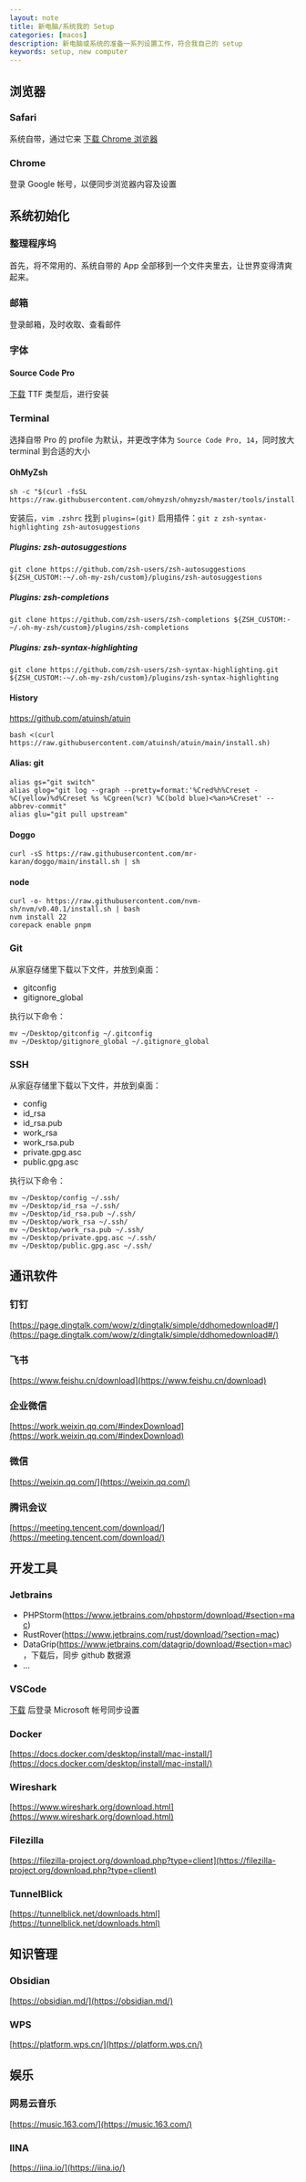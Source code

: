```yaml
---
layout: note
title: 新电脑/系统我的 Setup
categories: [macos]
description: 新电脑或系统的准备一系列设置工作，符合我自己的 setup
keywords: setup, new computer
---
```


## 浏览器

### Safari

系统自带，通过它来 [下载 Chrome 浏览器](https://www.google.com/intl/zh-CN/chrome/)

### Chrome

登录 Google 帐号，以便同步浏览器内容及设置 

## 系统初始化

### 整理程序坞

首先，将不常用的、系统自带的 App 全部移到一个文件夹里去，让世界变得清爽起来。

### 邮箱

登录邮箱，及时收取、查看邮件

### 字体

#### Source Code Pro

[下载](https://github.com/adobe-fonts/source-code-pro/releases) TTF 类型后，进行安装

### Terminal

选择自带 Pro 的 profile 为默认，并更改字体为 `Source Code Pro, 14`，同时放大 terminal 到合适的大小

#### OhMyZsh

```shell
sh -c "$(curl -fsSL https://raw.githubusercontent.com/ohmyzsh/ohmyzsh/master/tools/install.sh)"
```

安装后，`vim .zshrc` 找到 `plugins=(git)` 启用插件：`git z zsh-syntax-highlighting zsh-autosuggestions`

##### Plugins: zsh-autosuggestions

```shell
git clone https://github.com/zsh-users/zsh-autosuggestions ${ZSH_CUSTOM:-~/.oh-my-zsh/custom}/plugins/zsh-autosuggestions
```

##### Plugins: zsh-completions

```shell
git clone https://github.com/zsh-users/zsh-completions ${ZSH_CUSTOM:-~/.oh-my-zsh/custom}/plugins/zsh-completions
```

##### Plugins: zsh-syntax-highlighting

```shell
git clone https://github.com/zsh-users/zsh-syntax-highlighting.git ${ZSH_CUSTOM:-~/.oh-my-zsh/custom}/plugins/zsh-syntax-highlighting 

```

#### History

https://github.com/atuinsh/atuin

```shell
bash <(curl https://raw.githubusercontent.com/atuinsh/atuin/main/install.sh)
```

#### Alias: git

```shell
alias gs="git switch"
alias glog="git log --graph --pretty=format:'%Cred%h%Creset -%C(yellow)%d%Creset %s %Cgreen(%cr) %C(bold blue)<%an>%Creset' --abbrev-commit"
alias glu="git pull upstream"
```

#### Doggo

```shell
curl -sS https://raw.githubusercontent.com/mr-karan/doggo/main/install.sh | sh
```

#### node

```shell
curl -o- https://raw.githubusercontent.com/nvm-sh/nvm/v0.40.1/install.sh | bash
nvm install 22
corepack enable pnpm
```

### Git

从家庭存储里下载以下文件，并放到桌面：

- gitconfig
- gitignore_global

执行以下命令：

```shell
mv ~/Desktop/gitconfig ~/.gitconfig
mv ~/Desktop/gitignore_global ~/.gitignore_global
```

### SSH

从家庭存储里下载以下文件，并放到桌面：

- config
- id_rsa
- id_rsa.pub
- work_rsa
- work_rsa.pub
- private.gpg.asc
- public.gpg.asc

执行以下命令：

```shell
mv ~/Desktop/config ~/.ssh/
mv ~/Desktop/id_rsa ~/.ssh/
mv ~/Desktop/id_rsa.pub ~/.ssh/
mv ~/Desktop/work_rsa ~/.ssh/
mv ~/Desktop/work_rsa.pub ~/.ssh/
mv ~/Desktop/private.gpg.asc ~/.ssh/
mv ~/Desktop/public.gpg.asc ~/.ssh/
```

## 通讯软件

### 钉钉

[https://page.dingtalk.com/wow/z/dingtalk/simple/ddhomedownload#/](https://page.dingtalk.com/wow/z/dingtalk/simple/ddhomedownload#/)

### 飞书

[https://www.feishu.cn/download](https://www.feishu.cn/download)

### 企业微信

[https://work.weixin.qq.com/#indexDownload](https://work.weixin.qq.com/#indexDownload)

### 微信

[https://weixin.qq.com/](https://weixin.qq.com/)

### 腾讯会议

[https://meeting.tencent.com/download/](https://meeting.tencent.com/download/)

## 开发工具

### Jetbrains

- PHPStorm(https://www.jetbrains.com/phpstorm/download/#section=mac)
- RustRover(https://www.jetbrains.com/rust/download/?section=mac)
- DataGrip(https://www.jetbrains.com/datagrip/download/#section=mac)，下载后，同步 github 数据源
- ...

### VSCode

[下载](https://code.visualstudio.com/) 后登录 Microsoft 帐号同步设置

### Docker

[https://docs.docker.com/desktop/install/mac-install/](https://docs.docker.com/desktop/install/mac-install/)

### Wireshark

[https://www.wireshark.org/download.html](https://www.wireshark.org/download.html)

### Filezilla

[https://filezilla-project.org/download.php?type=client](https://filezilla-project.org/download.php?type=client)

### TunnelBlick

[https://tunnelblick.net/downloads.html](https://tunnelblick.net/downloads.html)

## 知识管理

### Obsidian

[https://obsidian.md/](https://obsidian.md/)

### WPS

[https://platform.wps.cn/](https://platform.wps.cn/)

## 娱乐

### 网易云音乐

[https://music.163.com/](https://music.163.com/)

### IINA

[https://iina.io/](https://iina.io/)
